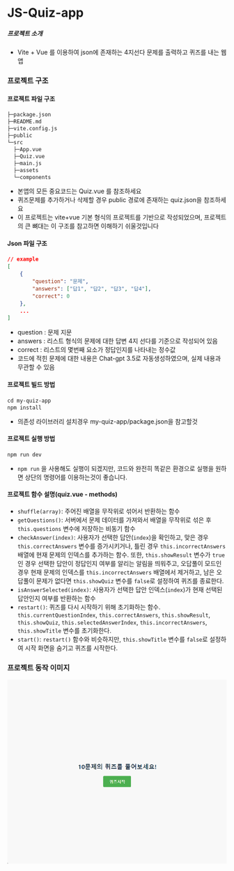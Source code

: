 # JS-Quiz-app

##### 프로젝트 소개

- Vite + Vue 를 이용하여 json에 존재하는 4지선다 문제를 출력하고 퀴즈를 내는 웹앱



### 프로젝트 구조



#### 프로젝트 파일 구조

```
├─package.json
├─README.md
├─vite.config.js
├─public
└─src
  ├─App.vue
  ├─Quiz.vue
  ├─main.js
  ├─assets
  └─components
```

- 본앱의 모든 중요코드는 Quiz.vue 를 참조하세요
- 퀴즈문제를 추가하거나 삭제할 경우 public 경로에 존재하는 quiz.json을 참조하세요
- 이 프로젝트는 vite+vue 기본 형식의 프로젝트를 기반으로 작성되었으며, 프로젝트의 큰 뼈대는 이 구조를 참고하면 이해하기 쉬울것입니다



#### Json 파일 구조

```json
// example
[
	{
		"question": "문제",
		"answers": ["답1", "답2", "답3", "답4"],
		"correct": 0
	},
	...
]
```

- question : 문제 지문
- answers : 리스트 형식의 문제에 대한 답변 4지 선다를 기준으로 작성되어 있음
- correct : 리스트의 몇번째 요소가 정답인지를 나타내는 정수값
- 코드에 적힌 문제에 대한 내용은 Chat-gpt 3.5로 자동생성하였으며, 실제 내용과 무관할 수 있음



#### 프로젝트 빌드 방법

```
cd my-quiz-app
npm install
```

- 의존성 라이브러리 설치경우 my-quiz-app/package.json을 참고할것



#### 프로젝트 실행 방법

```
npm run dev
```

- `npm run` 을 사용해도 실행이 되겠지만, 코드와 완전히 똑같은 환경으로 실행을 원하면 상단의 명령어를 이용하는것이 좋습니다.



#### 프로젝트 함수 설명(quiz.vue - methods)

- `shuffle(array)`: 주어진 배열을 무작위로 섞어서 반환하는 함수
- `getQuestions()`: 서버에서 문제 데이터를 가져와서 배열을 무작위로 섞은 후 `this.questions` 변수에 저장하는 비동기 함수
- `checkAnswer(index)`: 사용자가 선택한 답안(`index`)을 확인하고, 맞은 경우 `this.correctAnswers` 변수를 증가시키거나, 틀린 경우 `this.incorrectAnswers` 배열에 현재 문제의 인덱스를 추가하는 함수. 또한, `this.showResult` 변수가 `true` 인 경우 선택한 답안이 정답인지 여부를 알리는 알림을 띄워주고, 오답풀이 모드인 경우 현재 문제의 인덱스를 `this.incorrectAnswers` 배열에서 제거하고, 남은 오답풀이 문제가 없다면 `this.showQuiz` 변수를 `false`로 설정하여 퀴즈를 종료한다.
- `isAnswerSelected(index)`: 사용자가 선택한 답안 인덱스(`index`)가 현재 선택된 답안인지 여부를 반환하는 함수
- `restart()`: 퀴즈를 다시 시작하기 위해 초기화하는 함수. `this.currentQuestionIndex`, `this.correctAnswers`, `this.showResult`, `this.showQuiz`, `this.selectedAnswerIndex`, `this.incorrectAnswers`, `this.showTitle` 변수를 초기화한다.
- `start()`: `restart()` 함수와 비슷하지만, `this.showTitle` 변수를 `false`로 설정하여 시작 화면을 숨기고 퀴즈를 시작한다.



### 프로젝트 동작 이미지

![project](https://github.com/NAMUORI00/jsquiz-app/blob/main/project.gif)